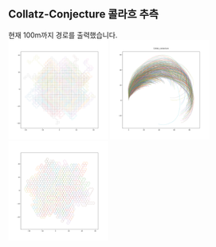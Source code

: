 ## Collatz-Conjecture 콜라흐 추측
현재 100m까지 경로를 출력했습니다.<br>
<img src="graph/plot_1k_90angle.svg" alt="1" width="200"/>
<img src="graph/1k_pi_30angle.svg" alt="2" width="200"/>
<img src="graph/plot_1k_30angle.svg" alt="3" width="200"/>
